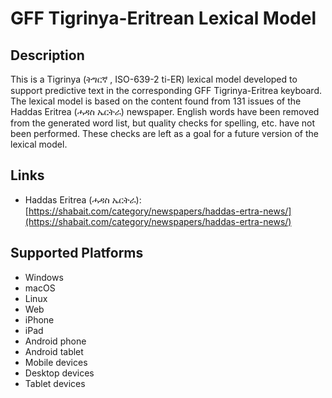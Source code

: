 GFF Tigrinya-Eritrean Lexical Model
===================================


Description
-----------

This is a Tigrinya (ትግርኛ , ISO-639-2 ti-ER) lexical model developed to support predictive text in 
the corresponding GFF Tigrinya-Eritrea keyboard.  The lexical model is based on the content found from 131
issues of the Haddas Eritrea (ሓዳስ ኤርትራ) newspaper. English words have been removed from the generated word list,
but quality checks for spelling, etc. have not been performed.  These checks are left as a goal for a
future version of the lexical model.



Links
-----
* Haddas Eritrea (ሓዳስ ኤርትራ): [https://shabait.com/category/newspapers/haddas-ertra-news/](https://shabait.com/category/newspapers/haddas-ertra-news/)


Supported Platforms
-------------------
 * Windows
 * macOS
 * Linux
 * Web
 * iPhone
 * iPad
 * Android phone
 * Android tablet
 * Mobile devices
 * Desktop devices
 * Tablet devices

